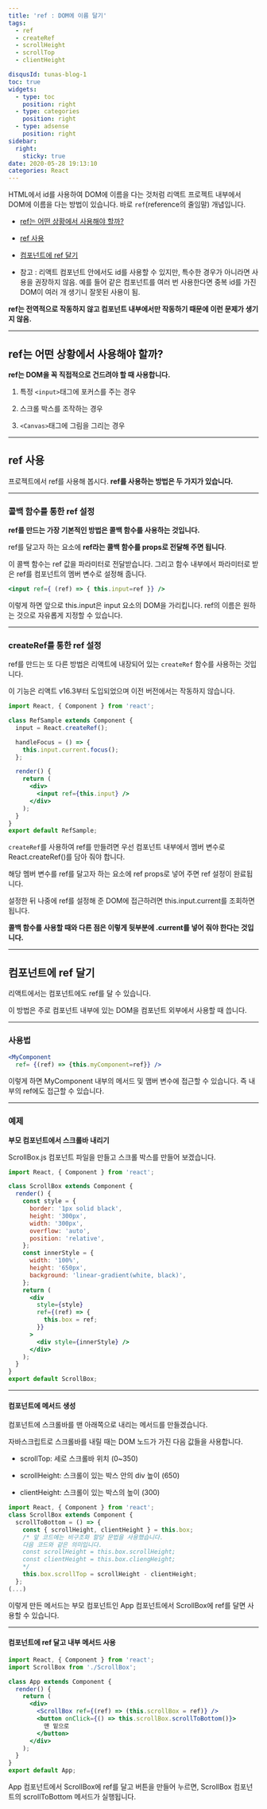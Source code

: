 ```yaml
---
title: 'ref : DOM에 이름 달기'
tags:
  - ref
  - createRef
  - scrollHeight
  - scrollTop
  - clientHeight

disqusId: tunas-blog-1
toc: true
widgets:
  - type: toc
    position: right
  - type: categories
    position: right
  - type: adsense
    position: right
sidebar:
  right:
    sticky: true
date: 2020-05-28 19:13:10
categories: React
---
```


HTML에서 id를 사용하여 DOM에 이름을 다는 것처럼 리액트 프로젝트 내부에서 DOM에 이름을 다는 방법이 있습니다. 바로 `ref`(reference의 줄임말) 개념입니다.

* [ref는 어떤 상황에서 사용해야 할까?](/2020/05/28/ref-DOM에-이름-달기/#ref)


* [ref 사용](/2020/05/28/ref-DOM에-이름-달기/#ref_use)


* [컴포넌트에 ref 달기](/2020/05/28/ref-DOM에-이름-달기/#ref_component)


* 참고 :
 리액트 컴포넌트 안에서도 id를 사용할 수 있지만, 특수한 경우가 아니라면 사용을 권장하지 않음.
 예를 들어 같은 컴포넌트를 여러 번 사용한다면 중복 id를 가진 DOM이 여러 개 생기니 잘못된 사용이 됨.

 **ref는 전역적으로 작동하지 않고 컴포넌트 내부에서만 작동하기 때문에 이런 문제가 생기지 않음.**

<!-- more -->

------
<h2 id="ref">ref는 어떤 상황에서 사용해야 할까?</h2>

**ref는 DOM을 꼭 직접적으로 건드려야 할 때 사용합니다.**

 1. 특정 `<input>`태그에 포커스를 주는 경우

 2. 스크롤 박스를 조작하는 경우

 3. `<Canvas>`태그에 그림을 그리는 경우


------
<h2 id="ref_use">ref 사용</h2>

프로젝트에서 ref를 사용해 봅시다. **ref를 사용하는 방법은 두 가지가 있습니다.**

------
### 콜백 함수를 통한 ref 설정

**ref를 만드는 가장 기본적인 방법은 콜백 함수를 사용하는 것입니다.**

ref를 달고자 하는 요소에 **ref라는 콜백 함수를 props로 전달해 주면 됩니다**.

이 콜백 함수는 ref 값을 파라미터로 전달받습니다.
그리고 함수 내부에서 파라미터로 받은 ref를 컴포넌트의 멤버 변수로 설정해 줍니다.

```jsx ref 값으로 콜백 함수 전달
<input ref={ (ref) => { this.input=ref }} />
```

이렇게 하면 앞으로 this.input은 input 요소의 DOM을 가리킵니다.
ref의 이름은 원하는 것으로 자유롭게 지정할 수 있습니다.

------
### createRef를 통한 ref 설정

ref를 만드는 또 다른 방법은 리액트에 내장되어 있는 `createRef` 함수를 사용하는 것입니다.

이 기능은 리액트 v16.3부터 도입되었으며 이전 버전에서는 작동하지 않습니다.

```jsx createRef 사용 예시
import React, { Component } from 'react';

class RefSample extends Component {
  input = React.createRef();

  handleFocus = () => {
    this.input.current.focus();
  };

  render() {
    return (
      <div>
        <input ref={this.input} />
      </div>
    );
  }
}
export default RefSample;
```

`createRef`를 사용하여 ref를 만들려면 우선 컴포넌트 내부에서 멤버 변수로 React.createRef()를 담아 줘야 합니다.

해당 멤버 변수를 ref를 달고자 하는 요소에 ref props로 넣어 주면 ref 설정이 완료됩니다.

설정한 뒤 나중에 ref를 설정해 준 DOM에 접근하려면 this.input.current를 조회하면 됩니다.

**콜백 함수를 사용할 때와 다른 점은 이렇게 뒷부분에 .current를 넣어 줘야 한다는 것입니다.**

------
<h2 id="ref_component">컴포넌트에 ref 달기</h2>

리액트에서는 컴포넌트에도 ref를 달 수 있습니다.

이 방법은 주로 컴포넌트 내부에 있는 DOM을 컴포넌트 외부에서 사용할 때 씁니다.

------
### 사용법

```jsx
<MyComponent
  ref= {(ref) => {this.myComponent=ref}} />
```

이렇게 하면 MyComponent 내부의 메서드 및 맴버 변수에 접근할 수 있습니다.
즉 내부의 ref에도 접근할 수 있습니다.

------
### 예제

**부모 컴포넌트에서 스크롤바 내리기**

ScrollBox.js 컴포넌트 파일을 만들고 스크롤 박스를 만들어 보겠습니다.

```jsx ScrollBox.js
import React, { Component } from 'react';

class ScrollBox extends Component {
  render() {
    const style = {
      border: '1px solid black',
      height: '300px',
      width: '300px',
      overflow: 'auto',
      position: 'relative',
    };
    const innerStyle = {
      width: '100%',
      height: '650px',
      background: 'linear-gradient(white, black)',
    };
    return (
      <div
        style={style}
        ref={(ref) => {
          this.box = ref;
        }}
      >
        <div style={innerStyle} />
      </div>
    );
  }
}
export default ScrollBox;
```

------
#### 컴포넌트에 메서드 생성

컴포넌트에 스크롤바를 맨 아래쪽으로 내리는 메서드를 만들겠습니다.

자바스크립트로 스크롤바를 내릴 때는 DOM 노드가 가진 다음 값들을 사용합니다.

* scrollTop: 세로 스크롤바 위치 (0~350)

* scrollHeight: 스크롤이 있는 박스 안의 div 높이 (650)

* clientHeight: 스크롤이 있는 박스의 높이 (300)

```jsx ScrollBox.js
import React, { Component } from 'react';
class ScrollBox extends Component {
  scrollToBottom = () => {
    const { scrollHeight, clientHeight } = this.box;
    /* 앞 코드에는 비구조화 할당 문법을 사용했습니다.
    다음 코드와 같은 의미입니다.
    const scrollHeight = this.box.scrollHeight;
    const clientHeight = this.box.cliengHeight;
    */
    this.box.scrollTop = scrollHeight - clientHeight;
  };
(...)
```

이렇게 만든 메서드는 부모 컴포넌트인 App 컴포넌트에서 ScrollBox에 ref를 달면 사용할 수 있습니다.

------
#### 컴포넌트에 ref 달고 내부 메서드 사용

```jsx App.js
import React, { Component } from 'react';
import ScrollBox from './ScrollBox';

class App extends Component {
  render() {
    return (
      <div>
        <ScrollBox ref={(ref) => (this.scrollBox = ref)} />
        <button onClick={() => this.scrollBox.scrollToBottom()}>
          맨 밑으로
        </button>
      </div>
    );
  }
}
export default App;
```

App 컴포넌트에서 ScrollBox에 ref를 달고 버튼을 만들어 누르면, ScrollBox 컴포넌트의 scrollToBottom 메서드가 실행됩니다.